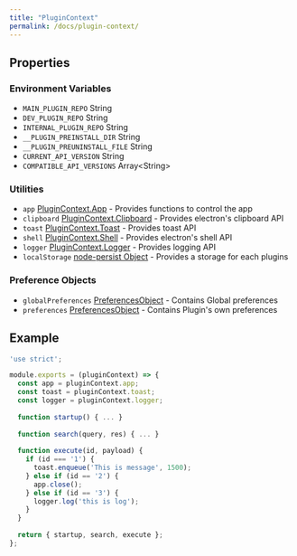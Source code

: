 ```yaml
---
title: "PluginContext"
permalink: /docs/plugin-context/
---
```


## Properties  

### Environment Variables    
- `MAIN_PLUGIN_REPO` String  
- `DEV_PLUGIN_REPO` String  
- `INTERNAL_PLUGIN_REPO` String  
- `__PLUGIN_PREINSTALL_DIR` String  
- `__PLUGIN_PREUNINSTALL_FILE` String  
- `CURRENT_API_VERSION` String  
- `COMPATIBLE_API_VERSIONS` Array&lt;String&gt;  

### Utilities  
- `app` [PluginContext.App](/docs/plugin-context-app/) - Provides functions to control the app  
- `clipboard` [PluginContext.Clipboard](/docs/plugin-context-clipboard/) - Provides electron's clipboard API  
- `toast` [PluginContext.Toast](/docs/plugin-context-toast/) - Provides toast API  
- `shell` [PluginContext.Shell](/docs/plugin-context-shell/) - Provides electron's shell API  
- `logger` [PluginContext.Logger](/docs/plugin-context-logger/) - Provides logging API  
- `localStorage` [node-persist Object](https://github.com/simonlast/node-persist) - Provides a storage for each plugins  

### Preference Objects  
- `globalPreferences` [PreferencesObject](/docs/preferences-object/) - Contains Global preferences  
- `preferences` [PreferencesObject](/docs/preferences-object/) - Contains Plugin's own preferences  


## Example  

```javascript
'use strict';

module.exports = (pluginContext) => {
  const app = pluginContext.app;
  const toast = pluginContext.toast;
  const logger = pluginContext.logger;
  
  function startup() { ... }
  
  function search(query, res) { ... }
  
  function execute(id, payload) {
    if (id === '1') {
      toast.enqueue('This is message', 1500);
    } else if (id == '2') {
      app.close();
    } else if (id == '3') {
      logger.log('this is log');
    }
  }
  
  return { startup, search, execute };
};
```
